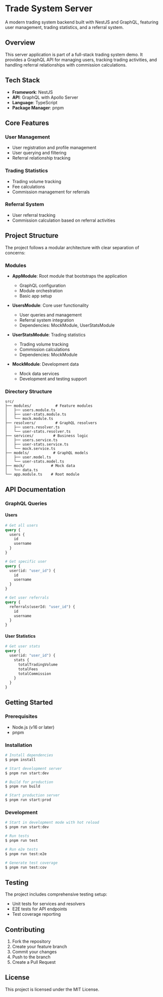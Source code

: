 # Trade System Server

A modern trading system backend built with NestJS and GraphQL, featuring user management, trading statistics, and a referral system.

## Overview

This server application is part of a full-stack trading system demo. It provides a GraphQL API for managing users, tracking trading activities, and handling referral relationships with commission calculations.

## Tech Stack

- **Framework**: NestJS
- **API**: GraphQL with Apollo Server
- **Language**: TypeScript
- **Package Manager**: pnpm

## Core Features

### User Management
- User registration and profile management
- User querying and filtering
- Referral relationship tracking

### Trading Statistics
- Trading volume tracking
- Fee calculations
- Commission management for referrals

### Referral System
- User referral tracking
- Commission calculation based on referral activities

## Project Structure

The project follows a modular architecture with clear separation of concerns:

### Modules

- **AppModule**: Root module that bootstraps the application
  - GraphQL configuration
  - Module orchestration
  - Basic app setup

- **UsersModule**: Core user functionality
  - User queries and management
  - Referral system integration
  - Dependencies: MockModule, UserStatsModule

- **UserStatsModule**: Trading statistics
  - Trading volume tracking
  - Commission calculations
  - Dependencies: MockModule

- **MockModule**: Development data
  - Mock data services
  - Development and testing support

### Directory Structure

```
src/
├── modules/           # Feature modules
│   ├── users.module.ts
│   ├── user-stats.module.ts
│   └── mock.module.ts
├── resolvers/         # GraphQL resolvers
│   ├── users.resolver.ts
│   └── user-stats.resolver.ts
├── services/         # Business logic
│   ├── users.service.ts
│   ├── user-stats.service.ts
│   └── mock.service.ts
├── models/           # GraphQL models
│   ├── user.model.ts
│   └── user-stats.model.ts
├── mock/            # Mock data
│   └── data.ts
└── app.module.ts    # Root module
```

## API Documentation

### GraphQL Queries

#### Users
```graphql
# Get all users
query {
  users {
    id
    username
  }
}

# Get specific user
query {
  user(id: "user_id") {
    id
    username
  }
}

# Get user referrals
query {
  referrals(userId: "user_id") {
    id
    username
  }
}
```

#### User Statistics
```graphql
# Get user stats
query {
  user(id: "user_id") {
    stats {
      totalTradingVolume
      totalFees
      totalCommission
    }
  }
}
```

## Getting Started

### Prerequisites
- Node.js (v16 or later)
- pnpm

### Installation

```bash
# Install dependencies
$ pnpm install

# Start development server
$ pnpm run start:dev

# Build for production
$ pnpm run build

# Start production server
$ pnpm run start:prod
```

### Development

```bash
# Start in development mode with hot reload
$ pnpm run start:dev

# Run tests
$ pnpm run test

# Run e2e tests
$ pnpm run test:e2e

# Generate test coverage
$ pnpm run test:cov
```

## Testing

The project includes comprehensive testing setup:
- Unit tests for services and resolvers
- E2E tests for API endpoints
- Test coverage reporting

## Contributing

1. Fork the repository
2. Create your feature branch
3. Commit your changes
4. Push to the branch
5. Create a Pull Request

## License

This project is licensed under the MIT License. 